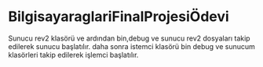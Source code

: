 # BilgisayaraglariFinalProjesiÖdevi

Sunucu rev2 klasörü ve ardından bin,debug ve sunucu rev2 dosyaları takip edilerek sunucu başlatılır.
daha sonra istemci klasörü bin debug ve sunucum klasörleri takip edilerek işlemci başlatılır.

